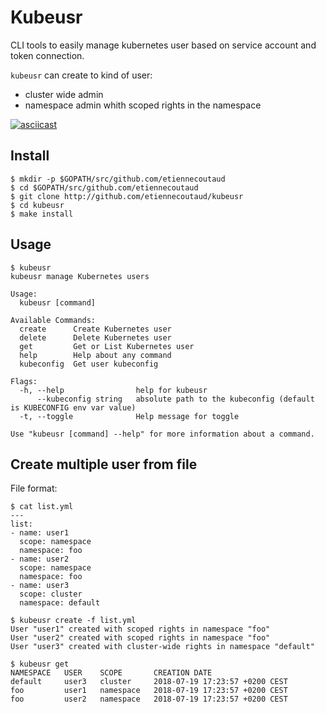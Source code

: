 # Kubeusr
CLI tools to easily manage kubernetes user based on service account and token connection.


`kubeusr` can create to kind of user:
* cluster wide admin
* namespace admin whith scoped rights in the namespace

[![asciicast](https://asciinema.org/a/fgAtKRyhOTOYA2zSvIiRZWXbm.png)](https://asciinema.org/a/fgAtKRyhOTOYA2zSvIiRZWXbm?speed=1.7)

## Install

```
$ mkdir -p $GOPATH/src/github.com/etiennecoutaud
$ cd $GOPATH/src/github.com/etiennecoutaud
$ git clone http://github.com/etiennecoutaud/kubeusr
$ cd kubeusr
$ make install
```

## Usage
```
$ kubeusr
kubeusr manage Kubernetes users

Usage:
  kubeusr [command]

Available Commands:
  create      Create Kubernetes user
  delete      Delete Kubernetes user
  get         Get or List Kubernetes user
  help        Help about any command
  kubeconfig  Get user kubeconfig

Flags:
  -h, --help                help for kubeusr
      --kubeconfig string   absolute path to the kubeconfig (default is KUBECONFIG env var value)
  -t, --toggle              Help message for toggle

Use "kubeusr [command] --help" for more information about a command.
```

## Create multiple user from file

File format:
```
$ cat list.yml
---
list:
- name: user1
  scope: namespace
  namespace: foo
- name: user2
  scope: namespace
  namespace: foo
- name: user3
  scope: cluster
  namespace: default
```

```
$ kubeusr create -f list.yml
User "user1" created with scoped rights in namespace "foo"
User "user2" created with scoped rights in namespace "foo"
User "user3" created with cluster-wide rights in namespace "default"

$ kubeusr get
NAMESPACE   USER    SCOPE       CREATION DATE
default     user3   cluster     2018-07-19 17:23:57 +0200 CEST
foo         user1   namespace   2018-07-19 17:23:57 +0200 CEST
foo         user2   namespace   2018-07-19 17:23:57 +0200 CEST
```
